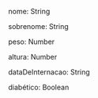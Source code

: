 <p>nome: String</p>
<p>sobrenome: String</p>
<p>peso: Number</p>
<p>altura: Number</p>
<p>dataDeInternacao: String</p>
<p>diabético: Boolean</p>

